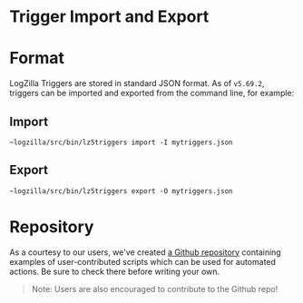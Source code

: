 <!-- @@@title:Trigger Import Export@@@ -->

# Trigger Import and Export

# Format
LogZilla Triggers are stored in standard JSON format. As of `v5.69.2`, triggers can be imported and exported from the command line, for example:

Import
---
    ~logzilla/src/bin/lz5triggers import -I mytriggers.json

Export
---
    ~logzilla/src/bin/lz5triggers export -O mytriggers.json


# Repository
As a courtesy to our users, we've created [a Github repository](https://github.com/logzilla/extras) containing examples of user-contributed scripts which can be used for automated actions. Be sure to check there before writing your own.
> Note: Users are also encouraged to contribute to the Github repo!
